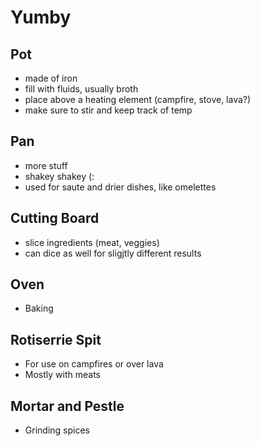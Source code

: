 # Yumby
## Pot
- made of iron
- fill with fluids, usually broth
- place above a heating element (campfire, stove, lava?)
- make sure to stir and keep track of temp

## Pan
- more stuff
- shakey shakey (:
- used for saute and drier dishes, like omelettes

## Cutting Board
- slice ingredients (meat, veggies)
- can dice as well for sligjtly different results

## Oven
- Baking

## Rotiserrie Spit
- For use on campfires or over lava
- Mostly with meats

## Mortar and Pestle
- Grinding spices
